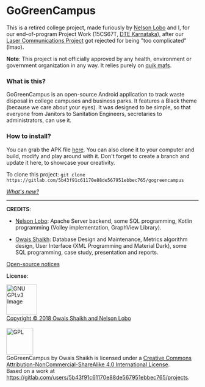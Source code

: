 # GoGreenCampus 

This is a retired college project, made furiously by [Nelson Lobo](https://github.com/nelsonlobo99) and I, for our end-of-program Project Work (15CS67T, [DTE Karnataka](http://dte.kar.nic.in/indexe.shtml?en)), after our [Laser Communications Project](https://gitlab.com/5b43f91c61170e88de567951ebbec765/laser-communications-system) got rejected for being "too complicated" (lmao). 

<b>Note</b>: This project is not officially approved by any health, environment or government organization in any way. It relies purely on [quik mafs](https://www.youtube.com/watch?v=5zexg3wFN70).

### What is this?

GoGreenCampus is an open-source Android application to track waste disposal in college campuses and business parks. It features a Black theme (because we care about your eyes). It was designed to be simple, so that everyone from Janitors to Sanitation Engineers, secretaries to administrators, can use it.

### How to install?

You can grab the APK file [here](https://gitlab.com/5b43f91c61170e88de567951ebbec765/gogreencampus/raw/master/Prebuilt%20APKs/app-debug.apk?inline=false). You can also clone it to your computer and build, modify and play around with it. Don't forget to create a branch and update it here, to showcase your creativity. 

To clone this project:
```git clone https://gitlab.com/5b43f91c61170e88de567951ebbec765/gogreencampus```

<i>[What's new?](CHANGELOG.md)</i>

<hr>
<b>CREDITS</b>: 

* [Nelson Lobo](https://github.com/nelsonlobo99): Apache Server backend, some SQL programming, Kotlin programming (Volley implementation, GraphView Library).

* [Owais Shaikh](https://gitlab.com/5b43f91c61170e88de567951ebbec765): Database Design and Maintenance,  Metrics algorithm design, User Interface (XML Programming and Material Dark), some SQL programming, case study, presentation and reports.

[Open-source notices](NOTICE)

<b>License</b>:

<a href="http://www.gnu.org/licenses/gpl-3.0.en.html" rel="nofollow"><img src="https://camo.githubusercontent.com/0e71b2b50532b8f93538000b46c70a78007d0117/68747470733a2f2f7777772e676e752e6f72672f67726170686963732f67706c76332d3132377835312e706e67" alt="GNU GPLv3 Image" data-canonical-src="https://www.gnu.org/graphics/gplv3-127x51.png" width="80"></a><br> [Copyright © 2018  Owais Shaikh and Nelson Lobo](LICENSE)
<br><br><a rel="license" href="http://creativecommons.org/licenses/by-nc-sa/4.0/"><img alt="GPL" width="70" src="https://i.creativecommons.org/l/by-nc-sa/4.0/88x31.png" /></a><br /><span xmlns:dct="http://purl.org/dc/terms/" property="dct:title">GoGreenCampus</span> by <span xmlns:cc="http://creativecommons.org/ns#" property="cc:attributionName">Owais Shaikh</span> is licensed under a <a rel="license" href="http://creativecommons.org/licenses/by-nc-sa/4.0/">Creative Commons Attribution-NonCommercial-ShareAlike 4.0 International License</a>.<br />Based on a work at <a xmlns:dct="http://purl.org/dc/terms/" href="https://gitlab.com/users/5b43f91c61170e88de567951ebbec765/projects" rel="dct:source">https://gitlab.com/users/5b43f91c61170e88de567951ebbec765/projects</a>.



